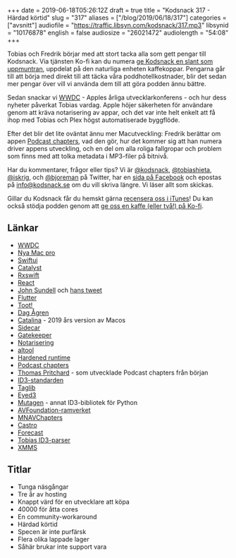 +++
date = 2019-06-18T05:26:12Z
draft = true
title = "Kodsnack 317 - Härdad körtid"
slug = "317"
aliases = ["/blog/2019/06/18/317"]
categories = ["avsnitt"]
audiofile = "https://traffic.libsyn.com/kodsnack/317.mp3"
libsynid = "10176878"
english = false
audiosize = "26021472"
audiolength = "54:08"
+++

Tobias och Fredrik börjar med att stort tacka alla som gett pengar till Kodsnack. Via tjänsten Ko-fi kan du numera [ge Kodsnack en slant som uppmuntran](https://ko-fi.com/kodsnack), uppdelat på den naturliga enheten kaffekoppar. Pengarna går till att börja med direkt till att täcka våra poddhotellkostnader, blir det sedan mer pengar över vill vi använda dem till att göra podden ännu bättre.

Sedan snackar vi [WWDC](https://developer.apple.com/wwdc19/) - Apples årliga utvecklarkonferens - och hur dess nyheter påverkat Tobias vardag. Apple höjer säkerheten för användare genom att kräva notarisering av appar, och det var inte helt enkelt att få ihop med Tobias och Plex högst automatiserade byggflöde.

Efter det blir det lite oväntat ännu mer Macutveckling: Fredrik berättar om appen [Podcast chapters](https://chaptersapp.com/), vad den gör, hur det kommer sig att han numera driver appens utveckling, och en del om alla roliga fallgropar och problem som finns med att tolka metadata i MP3-filer på bitnivå.

Har du kommentarer, frågor eller tips? Vi är [@kodsnack](https://www.twitter.com/kodsnack), [@tobiashieta](https://www.twitter.com/tobiashieta), [@iskrig](https://www.twitter.com/iskrig), och [@bjoreman](https://www.twitter.com/bjoreman) på Twitter, har en [sida på Facebook](https://www.facebook.com/kodsnack) och epostas på [info@kodsnack.se](mailto:info@kodsnack.se) om du vill skriva längre. Vi läser allt som skickas.

Gillar du Kodsnack får du hemskt gärna [recensera oss i iTunes](http://itunes.apple.com/se/podcast/kodsnack/id561631498?l=en)! Du kan också stödja podden genom att <a href="https://ko-fi.com/kodsnack" rel="payment">ge oss en kaffe (eller två!) på Ko-fi</a>.

## Länkar ##
* [WWDC](https://developer.apple.com/wwdc19/)
* [Nya Mac pro](https://en.wikipedia.org/wiki/Mac_Pro#3rd_generation_%28Tower_and_USB-C%29)
* [Swiftui](https://developer.apple.com/documentation/swiftui)
* [Catalyst](https://en.wikipedia.org/wiki/MacOS_Catalina#Catalyst)
* [Rxswift](https://github.com/ReactiveX/RxSwift)
* [React](https://en.wikipedia.org/wiki/React_%28JavaScript_library%29)
* [John Sundell](https://www.swiftbysundell.com/) och [hans tweet](https://twitter.com/johnsundell/status/1138810062116413440)
* [Flutter](https://flutter.dev/)
* [Toot!](https://mastodon.social/@tootapp)
* [Dag Ågren](https://wakaba.c3.cx/)
* [Catalina](https://en.wikipedia.org/wiki/MacOS_Catalina) - 2019 års version av Macos
* [Sidecar](https://appleinsider.com/articles/19/06/06/sidecar-in-macos-catalina-is-limited-to-newer-macs-but-theres-a-work-around)
* [Gatekeeper](https://en.wikipedia.org/wiki/Gatekeeper_%28macOS%29)
* [Notarisering](https://developer.apple.com/documentation/security/notarizing_your_app_before_distribution)
* [altool](https://blog.zeplin.io/dev-journal-automate-notarizing-macos-apps-94b0b144ba9d)
* [Hardened runtime](https://developer.apple.com/documentation/security/hardened_runtime_entitlements#overview)
* [Podcast chapters](https://chaptersapp.com/)
* [Thomas Pritchard](https://tpritc.com/) - som utvecklade Podcast chapters från början
* [ID3-standarden](http://id3.org/)
* [Taglib](https://taglib.org/)
* [Eyed3](https://eyed3.readthedocs.io/en/latest/)
* [Mutagen](https://mutagen.readthedocs.io/en/latest/) - annat ID3-bibliotek för Python
* [AVFoundation-ramverket](https://developer.apple.com/documentation/avfoundation)
* [MNAVChapters](https://github.com/michaelnisi/MNAVChapters)
* [Castro](https://supertop.co/castro/)
* [Forecast](https://overcast.fm/forecast)
* [Tobias ID3-parser](https://github.com/xmms2/xmms2-devel/blob/master/src/plugins/id3v2/id3.c)
* [XMMS](https://github.com/xmms2/wiki/wiki)

## Titlar ##
* Tunga näsgångar
* Tre år av hosting
* Knappt värd för en utvecklare att köpa
* 40000 för åtta cores
* En community-workaround
* Härdad körtid
* Specen är inte purfärsk
* Flera olika lappade lager
* Såhär brukar inte support vara
